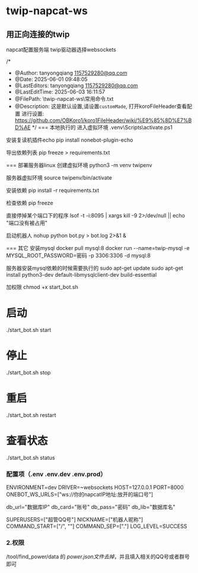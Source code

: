 # twip-napcat-ws

## 用正向连接的twip

napcat配置服务端
twip驱动器选择websockets

/*
 * @Author: tanyongqiang 1157529280@qq.com
 * @Date: 2025-06-01 09:48:05
 * @LastEditors: tanyongqiang 1157529280@qq.com
 * @LastEditTime: 2025-06-03 16:11:57
 * @FilePath: \twip-napcat-ws\常用命令.txt
 * @Description: 这是默认设置,请设置`customMade`, 打开koroFileHeader查看配置 进行设置: https://github.com/OBKoro1/koro1FileHeader/wiki/%E9%85%8D%E7%BD%AE
 */
=== 本地执行的
进入虚拟环境
.venv\Scripts\activate.ps1

安装复读机插件echo
pip install nonebot-plugin-echo

导出依赖列表
pip freeze > requirements.txt


=== 部署服务器linux
创建虚拟环境
python3 -m venv twipenv

服务器虚拟环境
source twipenv/bin/activate

安装依赖
pip install -r requirements.txt

检查依赖
pip freeze

直接停掉某个端口下的程序
lsof -t -i:8095 | xargs kill -9 2>/dev/null || echo "端口没有被占用"

启动机器人
nohup python bot.py > bot.log 2>&1 &

=== 其它
安装mysql
docker pull mysql:8
docker run --name=twip-mysql -e MYSQL_ROOT_PASSWORD=密码 -p 3306:3306 -d mysql:8

服务器安装mysql依赖的时候需要执行的
sudo apt-get update
sudo apt-get install python3-dev default-libmysqlclient-dev build-essential

加权限
chmod +x start_bot.sh



# 启动
./start_bot.sh start

# 停止
./start_bot.sh stop

# 重启
./start_bot.sh restart

# 查看状态
./start_bot.sh status



### 配置项（.env .env.dev .env.prod）

ENVIRONMENT=dev
DRIVER=~websockets
HOST=127.0.0.1
PORT=8000
ONEBOT_WS_URLS=["ws://你的napcatIP地址:放开的端口号"]

db_url="数据库IP"
db_card="账号"
db_pass="密码"
db_lib="数据库名"

SUPERUSERS=["超管QQ号"]
NICKNAME=["机器人昵称"]
COMMAND_START=["/", ""]
COMMAND_SEP=["."]
LOG_LEVEL=SUCCESS


### 2.权限
/tool/find_power/data 的 _power.json文件去掉_，并且填入相关的QQ号或者群号即可